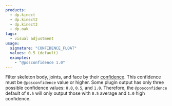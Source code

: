 ```yaml
---
products:
  - dp.kinect
  - dp.kinect2
  - dp.kinect3
  - dp.oak
tags:
  - visual adjustment
usage:
  signature: "CONFIDENCE_FLOAT"
  values: 0.5 (default)
  examples:
    - "@posconfidence 1.0"
---
```


Filter skeleton body, joints, and face by their [confidence](skeleton.md#joint-location).
This confidence must be `@posconfidence` value or higher. Some plugin output
has only three possible confidence values: `0.0`, `0.5`, and `1.0`. Therefore, the
`@posconfidence` default of `0.5` will only output those with `0.5` average
and `1.0` high confidence.
